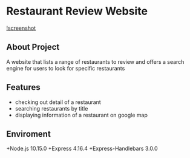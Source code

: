# Restaurant Review Website

[!screenshot](./public/images/eatery_site.png)

## About Project

A website that lists a range of restaurants to review and offers a search engine for users to look for specific restaurants

## Features

- checking out detail of a restaurant
- searching restaurants by title
- displaying information of a restaurant on google map

## Enviroment

+Node.js 10.15.0
+Express 4.16.4
+Express-Handlebars 3.0.0
